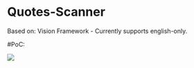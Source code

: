 # Quotes-Scanner

Based on: 
Vision Framework - Currently supports english-only.

#PoC:


![](https://raw.githubusercontent.com/shadyelmaadawy/Quotes-Scanner/master/PoC/PoC.gif)
